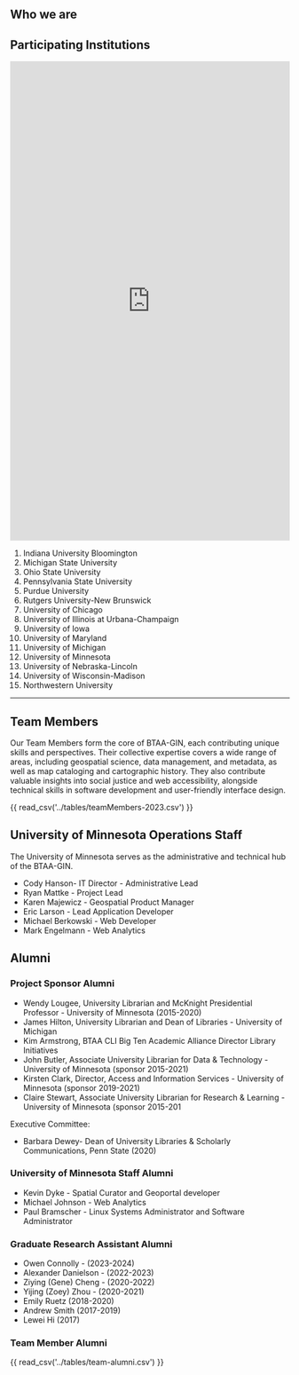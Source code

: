 ## Who we are

## Participating Institutions

<iframe width="100%" height="864" frameborder="0" src="https://ui-libraries.github.io/btaa-gin-members"></iframe>

1. Indiana University Bloomington
1. Michigan State University
1. Ohio State University
1. Pennsylvania State University
1. Purdue University
1. Rutgers University-New Brunswick
1. University of Chicago
1. University of Illinois at Urbana­-Champaign
1. University of Iowa
1. University of Maryland
1. University of Michigan
1. University of Minnesota
1. University of Nebraska-Lincoln
1. University of Wisconsin-­Madison
2. Northwestern University

---

##  Team Members

Our Team Members form the core of BTAA-GIN, each contributing unique skills and perspectives. Their collective expertise covers a wide range of areas, including geospatial science, data management, and metadata, as well as map cataloging and cartographic history. They also contribute valuable insights into social justice and web accessibility, alongside technical skills in software development and user-friendly interface design.

{{ read_csv('../tables/teamMembers-2023.csv') }}

## University of Minnesota Operations Staff

The University of Minnesota serves as the administrative and technical hub of the BTAA-GIN.

* Cody Hanson- IT Director - Administrative Lead
* Ryan Mattke - Project Lead
* Karen Majewicz - Geospatial Product Manager
* Eric Larson - Lead Application Developer
* Michael Berkowski - Web Developer
* Mark Engelmann - Web Analytics


## Alumni

### Project Sponsor Alumni


* Wendy Lougee, University Librarian and McKnight Presidential Professor - University of Minnesota  (2015-2020)
* James Hilton, University Librarian and Dean of Libraries - University of Michigan
* Kim Armstrong, BTAA CLI Big Ten Academic Alliance Director Library Initiatives
* John Butler, Associate University Librarian for Data & Technology - University of Minnesota (sponsor 2015-2021)
* Kirsten Clark, Director, Access and Information Services - University of Minnesota (sponsor 2019-2021)
* Claire Stewart, Associate University Librarian for Research & Learning - University of Minnesota (sponsor 2015-201
 
Executive Committee:

* Barbara Dewey- Dean of University Libraries & Scholarly Communications, Penn State (2020)


### University of Minnesota Staff Alumni

* Kevin Dyke - Spatial Curator and Geoportal developer
* Michael Johnson - Web Analytics
* Paul Bramscher - Linux Systems Administrator and Software Administrator 


### Graduate Research Assistant Alumni

* Owen Connolly - (2023-2024)
* Alexander Danielson - (2022-2023)
* Ziying (Gene) Cheng - (2020-2022)
* Yijing (Zoey) Zhou - (2020-2021)
* Emily Ruetz (2018-2020)
* Andrew Smith (2017-2019)
* Lewei Hi (2017)

### Team Member Alumni

{{ read_csv('../tables/team-alumni.csv') }}
